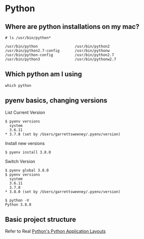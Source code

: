 # Python

<!-- toc -->

## Where are python installations on my mac?
```
# ls /usr/bin/python*

/usr/bin/python                 /usr/bin/python2                /usr/bin/python2.7-config       /usr/bin/pythonw
/usr/bin/python-config          /usr/bin/python2.7              /usr/bin/python3                /usr/bin/pythonw2.7
```

## Which python am I using

```
which python
```

## pyenv basics, changing versions

List Current Version
```
$ pyenv versions
  system
  3.6.11
* 3.7.8 (set by /Users/garrettsweeney/.pyenv/version)
```

Install new versions
```
$ pyenv install 3.8.0
```

Switch Version
```
$ pyenv global 3.8.0
$ pyenv versions
  system
  3.6.11
  3.7.8
* 3.8.0 (set by /Users/garrettsweeney/.pyenv/version)

$ python -V
Python 3.8.0
```

## Basic project structure

Refer to Real [Python's Python Application Layouts](https://realpython.com/python-application-layouts/)
